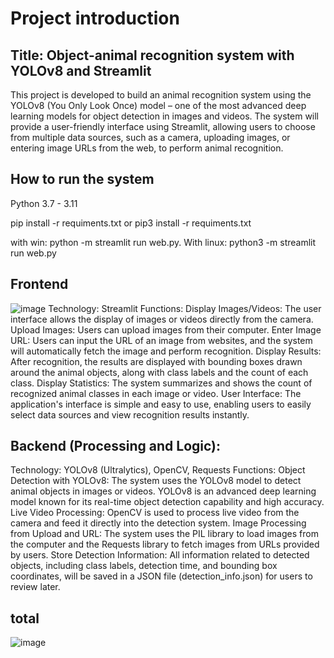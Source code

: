 # Project introduction
## Title: Object-animal recognition system with YOLOv8 and Streamlit
This project is developed to build an animal recognition system using the YOLOv8 (You Only Look Once) model – one of the most advanced deep learning models for object detection in images and videos. The system will provide a user-friendly interface using Streamlit, allowing users to choose from multiple data sources, such as a camera, uploading images, or entering image URLs from the web, to perform animal recognition.
## How to run the system
Python 3.7 - 3.11

pip install -r requiments.txt or pip3 install -r requiments.txt

with win: python -m streamlit run web.py. With linux: python3 -m streamlit run web.py
##  Frontend 
![image](https://github.com/user-attachments/assets/4cd8c1f2-409f-4c8b-856c-02a175acbdf6)
Technology: Streamlit
Functions:
Display Images/Videos: The user interface allows the display of images or videos directly from the camera.
Upload Images: Users can upload images from their computer.
Enter Image URL: Users can input the URL of an image from websites, and the system will automatically fetch the image and perform recognition.
Display Results: After recognition, the results are displayed with bounding boxes drawn around the animal objects, along with class labels and the count of each class.
Display Statistics: The system summarizes and shows the count of recognized animal classes in each image or video.
User Interface:
The application's interface is simple and easy to use, enabling users to easily select data sources and view recognition results instantly.
## Backend (Processing and Logic):
Technology: YOLOv8 (Ultralytics), OpenCV, Requests
Functions:
Object Detection with YOLOv8: The system uses the YOLOv8 model to detect animal objects in images or videos. YOLOv8 is an advanced deep learning model known for its real-time object detection capability and high accuracy.
Live Video Processing: OpenCV is used to process live video from the camera and feed it directly into the detection system.
Image Processing from Upload and URL: The system uses the PIL library to load images from the computer and the Requests library to fetch images from URLs provided by users.
Store Detection Information: All information related to detected objects, including class labels, detection time, and bounding box coordinates, will be saved in a JSON file (detection_info.json) for users to review later.
## total 
![image](https://github.com/user-attachments/assets/48e60ae2-e83e-416c-a98c-0fc4ccc69d54)




